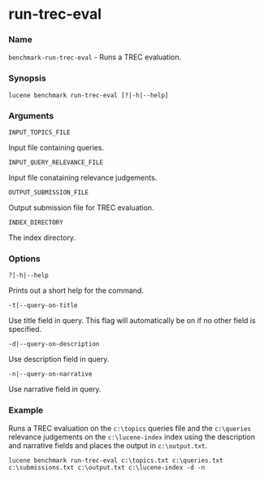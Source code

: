﻿# run-trec-eval

### Name

`benchmark-run-trec-eval` - Runs a TREC evaluation.

### Synopsis

<code>lucene benchmark run-trec-eval [?|-h|--help]</code>

### Arguments

`INPUT_TOPICS_FILE`

Input file containing queries.

`INPUT_QUERY_RELEVANCE_FILE`

Input file conataining relevance judgements.

`OUTPUT_SUBMISSION_FILE`

Output submission file for TREC evaluation.

`INDEX_DIRECTORY`

The index directory.

### Options

`?|-h|--help`

Prints out a short help for the command.

`-t|--query-on-title`

Use title field in query. This flag will automatically be on if no other field is specified.

`-d|--query-on-description`

Use description field in query.

`-n|--query-on-narrative`

Use narrative field in query.

### Example

Runs a TREC evaluation on the `c:\topics` queries file and the `c:\queries` relevance judgements on the `c:\lucene-index` index using the description and narrative fields and places the output in `c:\output.txt`.

<code>lucene benchmark run-trec-eval c:\topics.txt c:\queries.txt c:\submissions.txt c:\output.txt c:\lucene-index -d -n</code>
